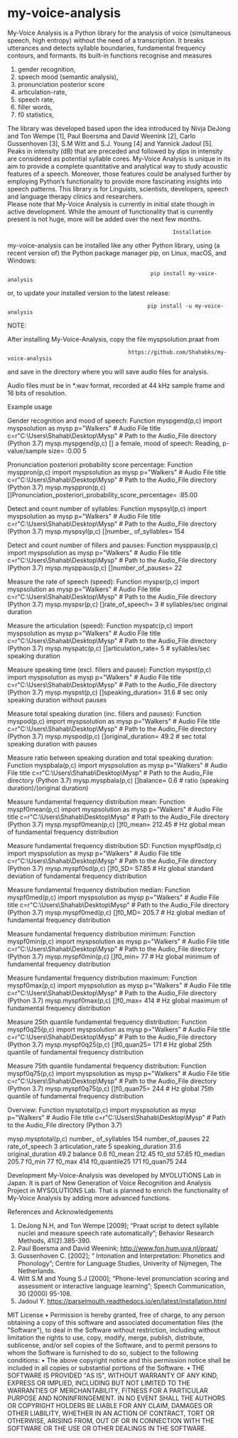 # my-voice-analysis

My-Voice Analysis is a Python library for the analysis of voice (simultaneous speech, high entropy) without the need of a transcription. It breaks utterances and detects syllable boundaries, fundamental frequency contours, and formants. Its built-in functions recognise and measures 

1.	gender recognition, 
2.	speech mood (semantic analysis), 
3.	pronunciation posterior score 
4.	articulation-rate, 
5.	speech rate,
6.	filler words, 
7.	f0 statistics, 

The library was developed based upon the idea introduced by Nivja DeJong and Ton Wempe [1], Paul Boersma and David Weenink [2], Carlo Gussenhoven [3], S.M Witt and S.J. Young [4] and Yannick Jadoul [5]. Peaks in intensity (dB) that are preceded and followed by dips in intensity are considered as potential syllable cores. 
My-Voice Analysis is unique in its aim to provide a complete quantitative and analytical way to study acoustic features of a speech. Moreover, those features could be analysed further by employing Python’s functionality to provide more fascinating insights into speech patterns. 
This library is for Linguists, scientists, developers, speech and language therapy clinics and researchers.   
Please note that My-Voice Analysis is currently in initial state though in active development. While the amount of functionality that is currently present is not huge, more will be added over the next few months.

                                                        Installation

my-voice-analysis can be installed like any other Python library, using (a recent version of) the Python package manager pip, on Linux, macOS, and Windows:

                                                 pip install my-voice-analysis

or, to update your installed version to the latest release:

                                                pip install -u my-voice-analysis

NOTE: 

After installing My-Voice-Analysis, copy the file myspsolution.praat from

                                          https://github.com/Shahabks/my-voice-analysis  

and save in the directory where you will save audio files for analysis.

Audio files must be in *.wav format, recorded at 44 kHz sample frame and 16 bits of resolution.  

Example usage

Gender recognition and mood of speech: Function myspgend(p,c)
import myspsolution as mysp
p="Walkers" # Audio File title
c=r"C:\Users\Shahab\Desktop\Mysp" # Path to the Audio_File directory (Python 3.7)
mysp.myspgend(p,c)
[] a female, mood of speech: Reading, p-value/sample size= :0.00 5

Pronunciation posteriori probability score percentage: Function mysppron(p,c)
import myspsolution as mysp
p="Walkers" # Audio File title
c=r"C:\Users\Shahab\Desktop\Mysp" # Path to the Audio_File directory (Python 3.7)
mysp.mysppron(p,c)
[]Pronunciation_posteriori_probability_score_percentage= :85.00

Detect and count number of syllables: Function myspsyl(p,c)
import myspsolution as mysp
p="Walkers" # Audio File title
c=r"C:\Users\Shahab\Desktop\Mysp" # Path to the Audio_File directory (Python 3.7)
mysp.myspsyl(p,c)
[]number_ of_syllables= 154

Detect and count number of fillers and pauses: Function mysppaus(p,c)
import myspsolution as mysp
p="Walkers" # Audio File title
c=r"C:\Users\Shahab\Desktop\Mysp" # Path to the Audio_File directory (Python 3.7)
mysp.mysppaus(p,c)
[]number_of_pauses= 22

Measure the rate of speech (speed): Function myspsr(p,c)
import myspsolution as mysp
p="Walkers" # Audio File title
c=r"C:\Users\Shahab\Desktop\Mysp" # Path to the Audio_File directory (Python 3.7)
mysp.myspsr(p,c)
[]rate_of_speech= 3 # syllables/sec original duration

Measure the articulation (speed): Function myspatc(p,c)
import myspsolution as mysp
p="Walkers" # Audio File title
c=r"C:\Users\Shahab\Desktop\Mysp" # Path to the Audio_File directory (Python 3.7)
mysp.myspatc(p,c)
[]articulation_rate= 5 # syllables/sec speaking duration

Measure speaking time (excl. fillers and pause): Function myspst(p,c)
import myspsolution as mysp
p="Walkers" # Audio File title
c=r"C:\Users\Shahab\Desktop\Mysp" # Path to the Audio_File directory (Python 3.7)
mysp.myspst(p,c)
[]speaking_duration= 31.6 # sec only speaking duration without pauses

Measure total speaking duration (inc. fillers and pauses): Function myspod(p,c)
import myspsolution as mysp
p="Walkers" # Audio File title
c=r"C:\Users\Shahab\Desktop\Mysp" # Path to the Audio_File directory (Python 3.7)
mysp.myspod(p,c)
[]original_duration= 49.2 # sec total speaking duration with pauses

Measure ratio between speaking duration and total speaking duration: Function myspbala(p,c)
import myspsolution as mysp
p="Walkers" # Audio File title
c=r"C:\Users\Shahab\Desktop\Mysp" # Path to the Audio_File directory (Python 3.7)
mysp.myspbala(p,c)
[]balance= 0.6 # ratio (speaking duration)/(original duration)

Measure fundamental frequency distribution mean: Function myspf0mean(p,c)
import myspsolution as mysp
p="Walkers" # Audio File title
c=r"C:\Users\Shahab\Desktop\Mysp" # Path to the Audio_File directory (Python 3.7)
mysp.myspf0mean(p,c)
[]f0_mean= 212.45 # Hz global mean of fundamental frequency distribution

Measure fundamental frequency distribution SD: Function myspf0sd(p,c)
import myspsolution as mysp
p="Walkers" # Audio File title
c=r"C:\Users\Shahab\Desktop\Mysp" # Path to the Audio_File directory (Python 3.7)
mysp.myspf0sd(p,c)
[]f0_SD= 57.85 # Hz global standard deviation of fundamental frequency distribution

Measure fundamental frequency distribution median: Function myspf0med(p,c)
import myspsolution as mysp
p="Walkers" # Audio File title
c=r"C:\Users\Shahab\Desktop\Mysp" # Path to the Audio_File directory (Python 3.7)
mysp.myspf0med(p,c)
[]f0_MD= 205.7 # Hz global median of fundamental frequency distribution

Measure fundamental frequency distribution minimum: Function myspf0min(p,c)
import myspsolution as mysp
p="Walkers" # Audio File title
c=r"C:\Users\Shahab\Desktop\Mysp" # Path to the Audio_File directory (Python 3.7)
mysp.myspf0min(p,c)
[]f0_min= 77 # Hz global minimum of fundamental frequency distribution

Measure fundamental frequency distribution maximum: Function myspf0max(p,c)
import myspsolution as mysp
p="Walkers" # Audio File title
c=r"C:\Users\Shahab\Desktop\Mysp" # Path to the Audio_File directory (Python 3.7)
mysp.myspf0max(p,c)
[]f0_max= 414 # Hz global maximum of fundamental frequency distribution

Measure 25th quantile fundamental frequency distribution: Function myspf0q25(p,c)
import myspsolution as mysp
p="Walkers" # Audio File title
c=r"C:\Users\Shahab\Desktop\Mysp" # Path to the Audio_File directory (Python 3.7)
mysp.myspf0q25(p,c)
[]f0_quan25= 171 # Hz global 25th quantile of fundamental frequency distribution

Measure 75th quantile fundamental frequency distribution: Function myspf0q75(p,c)
import myspsolution as mysp
p="Walkers" # Audio File title
c=r"C:\Users\Shahab\Desktop\Mysp" # Path to the Audio_File directory (Python 3.7)
mysp.myspf0q75(p,c)
[]f0_quan75= 244 # Hz global 75th quantile of fundamental frequency distribution

Overview: Function mysptotal(p,c)
import myspsolution as mysp
p="Walkers" # Audio File title
c=r"C:\Users\Shahab\Desktop\Mysp" # Path to the Audio_File directory (Python 3.7) 

mysp.mysptotal(p,c)
number_ of_syllables     154
number_of_pauses          22
rate_of_speech             3
articulation_rate          5
speaking_duration       31.6
original_duration       49.2
balance                  0.6
f0_mean               212.45
f0_std                 57.85
f0_median              205.7
f0_min                    77
f0_max                   414
f0_quantile25            171
f0_quan75                244


Development
My-Voice-Analysis was developed by MYOLUTIONS Lab in Japan. It is part of New Generation of Voice Recognition and Analysis Project in MYSOLUTIONS Lab. That is planned to enrich the functionality of My-Voice Analysis by adding more advanced functions. 

References and Acknowledgements
1.	DeJong N.H, and Ton Wempe [2009]; “Praat script to detect syllable nuclei and measure speech rate automatically”; Behavior Research Methods, 41(2).385-390.
2.	 Paul Boersma and David Weenink;  http://www.fon.hum.uva.nl/praat/
3.	Gussenhoven C. [2002]; “ Intonation and Interpretation: Phonetics and Phonology”; Centre for Language Studies, Univerity of Nijmegen, The Netherlands.  
4.	Witt S.M and Young S.J [2000]; “Phone-level pronunciation scoring and assessment or interactive language learning”; Speech Communication, 30 (2000) 95-108.
5.	Jadoul Y. https://parselmouth.readthedocs.io/en/latest/installation.html 

MIT License
•	Permission is hereby granted, free of charge, to any person obtaining a copy of this software and associated documentation files (the "Software"), to deal in the Software without restriction, including without limitation the rights to use, copy, modify, merge, publish, distribute, sublicense, and/or sell copies of the Software, and to permit persons to whom the Software is furnished to do so, subject to the following conditions:
•	The above copyright notice and this permission notice shall be included in all copies or substantial portions of the Software.
•	THE SOFTWARE IS PROVIDED "AS IS", WITHOUT WARRANTY OF ANY KIND, EXPRESS OR IMPLIED, INCLUDING BUT NOT LIMITED TO THE WARRANTIES OF MERCHANTABILITY, FITNESS FOR A PARTICULAR PURPOSE AND NONINFRINGEMENT. IN NO EVENT SHALL THE AUTHORS OR COPYRIGHT HOLDERS BE LIABLE FOR ANY CLAIM, DAMAGES OR OTHER LIABILITY, WHETHER IN AN ACTION OF CONTRACT, TORT OR OTHERWISE, ARISING FROM, OUT OF OR IN CONNECTION WITH THE SOFTWARE OR THE USE OR OTHER DEALINGS IN THE SOFTWARE.


